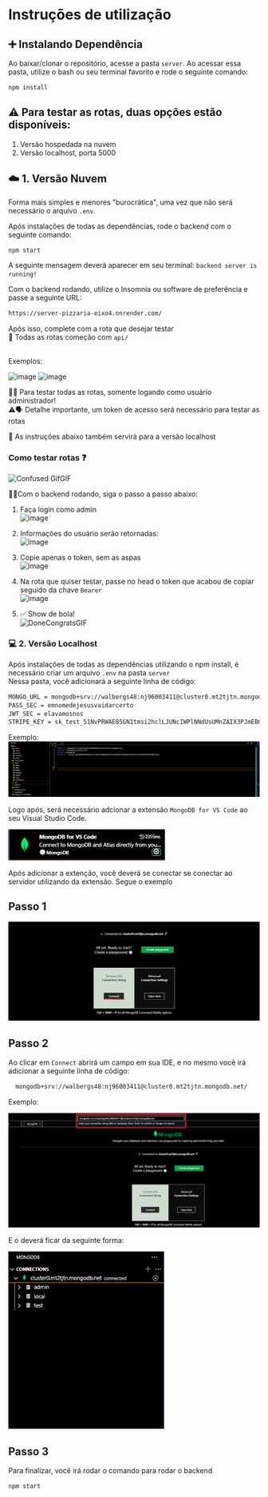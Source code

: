 # Instruções de utilização

## ➕ Instalando Dependência
Ao baixar/clonar o repositório, acesse a pasta ```server```.
Ao acessar essa pasta, utilize o bash ou seu terminal favorito e rode o seguinte comando:
```bash
npm install
```


## ⚠️ Para testar as rotas, duas opções estão disponíveis:
1. Versão hospedada na nuvem <br/>
2. Versão localhost, porta 5000

## ☁️ 1. Versão Nuvem
Forma mais simples e menores "burocrática", uma vez que não será necessário o arquivo `.env`.

Após instalações de todas as dependências, rode o backend com o seguinte comando:
```bash
npm start
```

A seguinte mensagem deverá aparecer em seu terminal:
```backend server is running!```

Com o backend rodando, utilize o Insomnia ou software de preferência e passe a seguinte URL: 
```bash
https://server-pizzaria-eixo4.onrender.com/
```

Após isso, complete com a rota que desejar testar <br/>
🚨 Todas as rotas começão com `api/` <br/><br/> 

Exemplos: 

![image](https://github.com/ICEI-PUC-Minas-PMV-ADS/pmv-ads-2023-2-e4-proj-infra-t4-pizzaria/assets/103972585/ad36c91d-b46a-440d-a3da-5e19a5945155)
![image](https://github.com/ICEI-PUC-Minas-PMV-ADS/pmv-ads-2023-2-e4-proj-infra-t4-pizzaria/assets/103972585/d74d6206-bdf3-4c99-ab37-934024454dcc)

🚨🚨 Para testar todas as rotas, somente logando como usuário administrador! <br/>
⚠️🗣️ Detalhe importante, um token de acesso será necessário para testar as rotas <br/>

📝 As instruções abaixo também servirá para a versão localhost

### Como testar rotas ❓
![Confused GifGIF](https://github.com/ICEI-PUC-Minas-PMV-ADS/pmv-ads-2023-2-e4-proj-infra-t4-pizzaria/assets/103972585/863fab21-055d-4473-b2e1-0497fd6bb214)

🚶‍♂️Com o backend rodando, siga o passo a passo abaixo:
1. Faça login como admin <br/>
![image](https://github.com/ICEI-PUC-Minas-PMV-ADS/pmv-ads-2023-2-e4-proj-infra-t4-pizzaria/assets/103972585/a2e90eb7-96e6-4c60-9cb5-29e728dd2092)

2. Informações do usuário serão retornadas: <br/>
![image](https://github.com/ICEI-PUC-Minas-PMV-ADS/pmv-ads-2023-2-e4-proj-infra-t4-pizzaria/assets/103972585/30988ce4-ed1a-44f8-985d-0bcd38958d35)

3. Copie apenas o token, sem as aspas <br/>
![image](https://github.com/ICEI-PUC-Minas-PMV-ADS/pmv-ads-2023-2-e4-proj-infra-t4-pizzaria/assets/103972585/5a7236e4-bc8b-4f5a-bb02-cc65e83d1ca0)

4. Na rota que quiser testar, passe no head o token que acabou de copiar seguido da chave `Bearer` <br/>
![image](https://github.com/ICEI-PUC-Minas-PMV-ADS/pmv-ads-2023-2-e4-proj-infra-t4-pizzaria/assets/103972585/1c5c4006-8a3d-42fd-93cf-1a4826ffce13)

5. ✅ Show de bola! <br/>
![DoneCongratsGIF](https://github.com/ICEI-PUC-Minas-PMV-ADS/pmv-ads-2023-2-e4-proj-infra-t4-pizzaria/assets/103972585/1eda1863-90d1-493e-88de-137ec743d7c9)












### 💻 2. Versão Localhost 

Após instalações de todas as dependências utilizando o npm install, é necessário criar um arquivo ```.env``` na pasta ```server```<br>
Nessa pasta, você adicionará a seguinte linha de código:

```bash
MONGO_URL = mongodb+srv://walbergs48:nj96003411@cluster0.mt2tjtn.mongodb.net/
PASS_SEC = emnomedejesusvaidarcerto
JWT_SEC = elavamosnos
STRIPE_KEY = sk_test_51NvPRWAE85GN1tmsi2hclLJUNcIWPlNNdUsUMnZAIX3PJmEBGj0eFvRPRV4Emc2x6a3FBZul58l7pDTQ0rOXEjHf00dOfiFkYg
```
Exemplo: 
![Exemplo.env](https://github.com/ICEI-PUC-Minas-PMV-ADS/pmv-ads-2023-2-e4-proj-infra-t4-pizzaria/blob/9f5af2a3a7728be795a27e9d8c5ef557438ac34c/docs/img/exemplo%20.env.png)


Logo após, será necessário adcionar a extensão ```MongoDB for VS Code``` ao seu Visual Studio Code.

![ExemploMongDBInstall](https://github.com/ICEI-PUC-Minas-PMV-ADS/pmv-ads-2023-2-e4-proj-infra-t4-pizzaria/blob/9f5af2a3a7728be795a27e9d8c5ef557438ac34c/docs/img/MongoDB%20Install.png)


Após adicionar a extenção, você deverá se conectar se conectar ao servidor utilizando da extensão.
Segue o exemplo

## Passo 1
![ExemploMongDBConnecting](https://github.com/ICEI-PUC-Minas-PMV-ADS/pmv-ads-2023-2-e4-proj-infra-t4-pizzaria/blob/9f5af2a3a7728be795a27e9d8c5ef557438ac34c/docs/img/ConnectionMongoDB.png)


## Passo 2
Ao clicar em ```Connect``` abrirá um campo em sua IDE, e no mesmo você irá adicionar a seguinte linha de código:
```bash
  mongodb+srv://walbergs48:nj96003411@cluster0.mt2tjtn.mongodb.net/
```

Exemplo:

![ExemploMongDBConnected](https://github.com/ICEI-PUC-Minas-PMV-ADS/pmv-ads-2023-2-e4-proj-infra-t4-pizzaria/blob/9f5af2a3a7728be795a27e9d8c5ef557438ac34c/docs/img/ConectedMongoDB.png)

E o deverá ficar da seguinte forma:

![MongoDBExemplo](https://github.com/ICEI-PUC-Minas-PMV-ADS/pmv-ads-2023-2-e4-proj-infra-t4-pizzaria/blob/9f5af2a3a7728be795a27e9d8c5ef557438ac34c/docs/img/ExemploConectado.png)


## Passo 3

Para finalizar, você irá rodar o comando para rodar o backend
```bash
npm start
``` 




